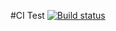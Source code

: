 #CI Test
[![Build status](https://ci.appveyor.com/api/projects/status/dr4s65k450goyduc?svg=true)](https://ci.appveyor.com/project/Pro-Bloxa/asj-05-2-class)

